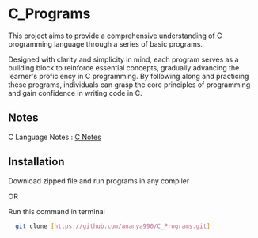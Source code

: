 
# C_Programs

This project aims to provide a comprehensive understanding of C programming language through a series of basic programs. 

Designed with clarity and simplicity in mind, each program serves as a building block to reinforce essential concepts, gradually advancing the learner's proficiency in C programming. By following along and practicing these programs, individuals can grasp the core principles of programming and gain confidence in writing code in C.



## Notes

C Language Notes : [C Notes](link)


## Installation

Download zipped file and run programs in any compiler

OR

Run this command in terminal
```bash
  git clone [https://github.com/ananya990/C_Programs.git]
```
    

